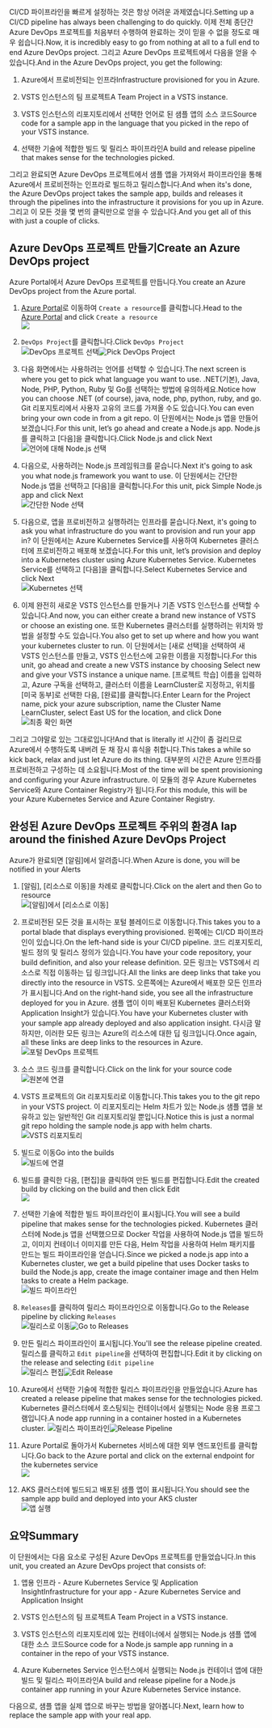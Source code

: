 <span data-ttu-id="e23b0-101">CI/CD 파이프라인을 빠르게 설정하는 것은 항상 어려운 과제였습니다.</span><span class="sxs-lookup"><span data-stu-id="e23b0-101">Setting up a CI/CD pipeline has always been challenging to do quickly.</span></span> <span data-ttu-id="e23b0-102">이제 전체 종단간 Azure DevOps 프로젝트를 처음부터 수행하여 완료하는 것이 믿을 수 없을 정도로 매우 쉽습니다.</span><span class="sxs-lookup"><span data-stu-id="e23b0-102">Now, it is incredibly easy to go from nothing at all to a full end to end Azure DevOps project.</span></span> <span data-ttu-id="e23b0-103">그리고 Azure DevOps 프로젝트에서 다음을 얻을 수 있습니다.</span><span class="sxs-lookup"><span data-stu-id="e23b0-103">And in the Azure DevOps project, you get the following:</span></span>

1. <span data-ttu-id="e23b0-104">Azure에서 프로비전되는 인프라</span><span class="sxs-lookup"><span data-stu-id="e23b0-104">Infrastructure provisioned for you in Azure.</span></span>

2. <span data-ttu-id="e23b0-105">VSTS 인스턴스의 팀 프로젝트</span><span class="sxs-lookup"><span data-stu-id="e23b0-105">A Team Project in a VSTS instance.</span></span>

3. <span data-ttu-id="e23b0-106">VSTS 인스턴스의 리포지토리에서 선택한 언어로 된 샘플 앱의 소스 코드</span><span class="sxs-lookup"><span data-stu-id="e23b0-106">Source code for a sample app in the language that you picked in the repo of your VSTS instance.</span></span>

4. <span data-ttu-id="e23b0-107">선택한 기술에 적합한 빌드 및 릴리스 파이프라인</span><span class="sxs-lookup"><span data-stu-id="e23b0-107">A build and release pipeline that makes sense for the technologies picked.</span></span>

<span data-ttu-id="e23b0-108">그리고 완료되면 Azure DevOps 프로젝트에서 샘플 앱을 가져와서 파이프라인을 통해 Azure에서 프로비전하는 인프라로 빌드하고 릴리스합니다.</span><span class="sxs-lookup"><span data-stu-id="e23b0-108">And when its's done, the Azure DevOps project takes the sample app, builds and releases it through the pipelines into the infrastructure it provisions for you up in Azure.</span></span> <span data-ttu-id="e23b0-109">그리고 이 모든 것을 몇 번의 클릭만으로 얻을 수 있습니다.</span><span class="sxs-lookup"><span data-stu-id="e23b0-109">And you get all of this with just a couple of clicks.</span></span>

## <a name="create-an-azure-devops-project"></a><span data-ttu-id="e23b0-110">Azure DevOps 프로젝트 만들기</span><span class="sxs-lookup"><span data-stu-id="e23b0-110">Create an Azure DevOps project</span></span>

<span data-ttu-id="e23b0-111">Azure Portal에서 Azure DevOps 프로젝트를 만듭니다.</span><span class="sxs-lookup"><span data-stu-id="e23b0-111">You create an Azure DevOps project from the Azure portal.</span></span>

1. <span data-ttu-id="e23b0-112">[Azure Portal](https://portal.azure.com)로 이동하여 `Create a resource`를 클릭합니다.</span><span class="sxs-lookup"><span data-stu-id="e23b0-112">Head to the [Azure Portal](https://portal.azure.com) and click `Create a resource`</span></span>  
![](/media-draft/1-azureportal.png)

2. <span data-ttu-id="e23b0-113">`DevOps Project`를 클릭합니다.</span><span class="sxs-lookup"><span data-stu-id="e23b0-113">Click `DevOps Project`</span></span>  
<span data-ttu-id="e23b0-114">![DevOps 프로젝트 선택](/media-draft/1-pickdevopsproject.png)</span><span class="sxs-lookup"><span data-stu-id="e23b0-114">![Pick DevOps Project](/media-draft/1-pickdevopsproject.png)</span></span>

3. <span data-ttu-id="e23b0-115">다음 화면에서는 사용하려는 언어를 선택할 수 있습니다.</span><span class="sxs-lookup"><span data-stu-id="e23b0-115">The next screen is where you get to pick what language you want to use.</span></span> <span data-ttu-id="e23b0-116">.NET(기본), Java, Node, PHP, Python, Ruby 및 Go를 선택하는 방법에 유의하세요.</span><span class="sxs-lookup"><span data-stu-id="e23b0-116">Notice how you can choose .NET (of course), java, node, php, python, ruby, and go.</span></span> <span data-ttu-id="e23b0-117">Git 리포지토리에서 사용자 고유의 코드를 가져올 수도 있습니다.</span><span class="sxs-lookup"><span data-stu-id="e23b0-117">You can even bring your own code in from a git repo.</span></span> <span data-ttu-id="e23b0-118">이 단원에서는 Node.js 앱을 만들어 보겠습니다.</span><span class="sxs-lookup"><span data-stu-id="e23b0-118">For this unit, let’s go ahead and create a Node.js app.</span></span> <span data-ttu-id="e23b0-119">Node.js를 클릭하고 [다음]을 클릭합니다.</span><span class="sxs-lookup"><span data-stu-id="e23b0-119">Click Node.js and click Next</span></span>  
![언어에 대해 Node.js 선택](/media-draft/1-picknodejsforlang.png)

4. <span data-ttu-id="e23b0-121">다음으로, 사용하려는 Node.js 프레임워크를 묻습니다.</span><span class="sxs-lookup"><span data-stu-id="e23b0-121">Next it's going to ask you what node.js framework you want to use.</span></span> <span data-ttu-id="e23b0-122">이 단원에서는 간단한 Node.js 앱을 선택하고 [다음]을 클릭합니다.</span><span class="sxs-lookup"><span data-stu-id="e23b0-122">For this unit, pick Simple Node.js app and click Next</span></span>  
![간단한 Node 선택](/media-draft/1-picksimplenode.png)

5. <span data-ttu-id="e23b0-124">다음으로, 앱을 프로비전하고 실행하려는 인프라를 묻습니다.</span><span class="sxs-lookup"><span data-stu-id="e23b0-124">Next, it's going to ask you what infrastructure do you want to provision and run your app in?</span></span> <span data-ttu-id="e23b0-125">이 단원에서는 Azure Kubernetes Service를 사용하여 Kubernetes 클러스터에 프로비전하고 배포해 보겠습니다.</span><span class="sxs-lookup"><span data-stu-id="e23b0-125">For this unit, let’s provision and deploy into a Kubernetes cluster using Azure Kubernetes Service.</span></span> <span data-ttu-id="e23b0-126">Kubernetes Service를 선택하고 [다음]을 클릭합니다.</span><span class="sxs-lookup"><span data-stu-id="e23b0-126">Select Kubernetes Service and click Next</span></span>  
![Kubernetes 선택](/media-draft/1-pickkubernetes.png)

6. <span data-ttu-id="e23b0-128">이제 완전히 새로운 VSTS 인스턴스를 만들거나 기존 VSTS 인스턴스를 선택할 수 있습니다.</span><span class="sxs-lookup"><span data-stu-id="e23b0-128">And now, you can either create a brand new instance of VSTS or choose an existing one.</span></span> <span data-ttu-id="e23b0-129">또한 Kubernetes 클러스터를 실행하려는 위치와 방법을 설정할 수도 있습니다.</span><span class="sxs-lookup"><span data-stu-id="e23b0-129">You also get to set up where and how you want your kubernetes cluster to run.</span></span> <span data-ttu-id="e23b0-130">이 단원에서는 [새로 선택]을 선택하여 새 VSTS 인스턴스를 만들고, VSTS 인스턴스에 고유한 이름을 지정합니다.</span><span class="sxs-lookup"><span data-stu-id="e23b0-130">For this unit, go ahead and create a new VSTS instance by choosing Select new and give your VSTS instance a unique name.</span></span> <span data-ttu-id="e23b0-131">[프로젝트 학습] 이름을 입력하고, Azure 구독을 선택하고, 클러스터 이름을 LearnCluster로 지정하고, 위치를 [미국 동부]로 선택한 다음, [완료]를 클릭합니다.</span><span class="sxs-lookup"><span data-stu-id="e23b0-131">Enter Learn for the Project name, pick your azure subscription, name the Cluster Name LearnCluster, select East US for the location, and click Done</span></span>  
![최종 확인 화면](/media-draft/1-finalconfirmation.png)

<span data-ttu-id="e23b0-133">그리고 그야말로 있는 그대로입니다!</span><span class="sxs-lookup"><span data-stu-id="e23b0-133">And that is literally it!</span></span> <span data-ttu-id="e23b0-134">시간이 좀 걸리므로 Azure에서 수행하도록 내버려 둔 채 잠시 휴식을 취합니다.</span><span class="sxs-lookup"><span data-stu-id="e23b0-134">This takes a while so kick back, relax and just let Azure do its thing.</span></span> <span data-ttu-id="e23b0-135">대부분의 시간은 Azure 인프라를 프로비전하고 구성하는 데 소요됩니다.</span><span class="sxs-lookup"><span data-stu-id="e23b0-135">Most of the time will be spent provisioning and configuring your Azure infrastructure.</span></span> <span data-ttu-id="e23b0-136">이 모듈의 경우 Azure Kubernetes Service와 Azure Container Registry가 됩니다.</span><span class="sxs-lookup"><span data-stu-id="e23b0-136">For this module, this will be your Azure Kubernetes Service and Azure Container Registry.</span></span>

## <a name="a-lap-around-the-finished-azure-devops-project"></a><span data-ttu-id="e23b0-137">완성된 Azure DevOps 프로젝트 주위의 환경</span><span class="sxs-lookup"><span data-stu-id="e23b0-137">A lap around the finished Azure DevOps Project</span></span>

<span data-ttu-id="e23b0-138">Azure가 완료되면 [알림]에서 알려줍니다.</span><span class="sxs-lookup"><span data-stu-id="e23b0-138">When Azure is done, you will be notified in your Alerts</span></span>

1. <span data-ttu-id="e23b0-139">[알림], [리소스로 이동]을 차례로 클릭합니다.</span><span class="sxs-lookup"><span data-stu-id="e23b0-139">Click on the alert and then Go to resource</span></span>  
![[알림]에서 [리소스로 이동]](/media-draft/1-gotoresourcefromalert.png)

2. <span data-ttu-id="e23b0-141">프로비전된 모든 것을 표시하는 포털 블레이드로 이동합니다.</span><span class="sxs-lookup"><span data-stu-id="e23b0-141">This takes you to a portal blade that displays everything provisioned.</span></span> <span data-ttu-id="e23b0-142">왼쪽에는 CI/CD 파이프라인이 있습니다.</span><span class="sxs-lookup"><span data-stu-id="e23b0-142">On the left-hand side is your CI/CD pipeline.</span></span> <span data-ttu-id="e23b0-143">코드 리포지토리, 빌드 정의 및 릴리스 정의가 있습니다.</span><span class="sxs-lookup"><span data-stu-id="e23b0-143">You have your code repository, your build definition, and also your release definition.</span></span> <span data-ttu-id="e23b0-144">모든 링크는 VSTS에서 리소스로 직접 이동하는 딥 링크입니다.</span><span class="sxs-lookup"><span data-stu-id="e23b0-144">All the links are deep links that take you directly into the resource in VSTS.</span></span> <span data-ttu-id="e23b0-145">오른쪽에는 Azure에서 배포한 모든 인프라가 표시됩니다.</span><span class="sxs-lookup"><span data-stu-id="e23b0-145">And on the right-hand side, you see all the infrastructure deployed for you in Azure.</span></span> <span data-ttu-id="e23b0-146">샘플 앱이 이미 배포된 Kubernetes 클러스터와 Application Insight가 있습니다.</span><span class="sxs-lookup"><span data-stu-id="e23b0-146">You have your Kubernetes cluster with your sample app already deployed and also application insight.</span></span> <span data-ttu-id="e23b0-147">다시금 말하지만, 이러한 모든 링크는 Azure의 리소스에 대한 딥 링크입니다.</span><span class="sxs-lookup"><span data-stu-id="e23b0-147">Once again, all these links are deep links to the resources in Azure.</span></span>  
![포털 DevOps 프로젝트](/media-draft/1-pickdevopsproject.png)

3. <span data-ttu-id="e23b0-149">소스 코드 링크를 클릭합니다.</span><span class="sxs-lookup"><span data-stu-id="e23b0-149">Click on the link for your source code</span></span>  
![원본에 연결](/media-draft/1-linktosource.png)

4. <span data-ttu-id="e23b0-151">VSTS 프로젝트의 Git 리포지토리로 이동합니다.</span><span class="sxs-lookup"><span data-stu-id="e23b0-151">This takes you to the git repo in your VSTS project.</span></span> <span data-ttu-id="e23b0-152">이 리포지토리는 Helm 차트가 있는 Node.js 샘플 앱을 보유하고 있는 일반적인 Git 리포지토리일 뿐입니다.</span><span class="sxs-lookup"><span data-stu-id="e23b0-152">Notice this is just a normal git repo holding the sample node.js app with helm charts.</span></span>  
![VSTS 리포지토리](/media-draft/1-vstsrepo.png)

5. <span data-ttu-id="e23b0-154">빌드로 이동</span><span class="sxs-lookup"><span data-stu-id="e23b0-154">Go into the builds</span></span>  
![빌드에 연결](/media-draft/1-navtobuild.png)

6. <span data-ttu-id="e23b0-156">빌드를 클릭한 다음, [편집]을 클릭하여 만든 빌드를 편집합니다.</span><span class="sxs-lookup"><span data-stu-id="e23b0-156">Edit the created build by clicking on the build and then click Edit</span></span>  
![](/media-draft/1-editbuildlink.png)

7. <span data-ttu-id="e23b0-157">선택한 기술에 적합한 빌드 파이프라인이 표시됩니다.</span><span class="sxs-lookup"><span data-stu-id="e23b0-157">You will see a build pipeline that makes sense for the technologies picked.</span></span> <span data-ttu-id="e23b0-158">Kubernetes 클러스터에 Node.js 앱을 선택했으므로 Docker 작업을 사용하여 Node.js 앱을 빌드하고, 이미지 컨테이너 이미지를 만든 다음, Helm 작업을 사용하여 Helm 패키지를 만드는 빌드 파이프라인을 얻습니다.</span><span class="sxs-lookup"><span data-stu-id="e23b0-158">Since we picked a node.js app into a Kubernetes cluster, we get a build pipeline that uses Docker tasks to build the Node.js app, create the image container image and then Helm tasks to create a Helm package.</span></span>  
![빌드 파이프라인](/media-draft/1-buildpipeline.png)

8. <span data-ttu-id="e23b0-160">`Releases`를 클릭하여 릴리스 파이프라인으로 이동합니다.</span><span class="sxs-lookup"><span data-stu-id="e23b0-160">Go to the Release pipeline by clicking `Releases`</span></span>  
<span data-ttu-id="e23b0-161">![릴리스로 이동](/media-draft/1-gotoreleases.png)</span><span class="sxs-lookup"><span data-stu-id="e23b0-161">![Go to Releases](/media-draft/1-gotoreleases.png)</span></span>

9. <span data-ttu-id="e23b0-162">만든 릴리스 파이프라인이 표시됩니다.</span><span class="sxs-lookup"><span data-stu-id="e23b0-162">You'll see the release pipeline created.</span></span> <span data-ttu-id="e23b0-163">릴리스를 클릭하고 `Edit pipeline`을 선택하여 편집합니다.</span><span class="sxs-lookup"><span data-stu-id="e23b0-163">Edit it by clicking on the release and selecting `Edit pipeline`</span></span>  
<span data-ttu-id="e23b0-164">![릴리스 편집](/media-draft/1-editrelease.png)</span><span class="sxs-lookup"><span data-stu-id="e23b0-164">![Edit Release](/media-draft/1-editrelease.png)</span></span>

10. <span data-ttu-id="e23b0-165">Azure에서 선택한 기술에 적합한 릴리스 파이프라인을 만들었습니다.</span><span class="sxs-lookup"><span data-stu-id="e23b0-165">Azure has created a release pipeline that makes sense for the technologies picked.</span></span> <span data-ttu-id="e23b0-166">Kubernetes 클러스터에서 호스팅되는 컨테이너에서 실행되는 Node 응용 프로그램입니다.</span><span class="sxs-lookup"><span data-stu-id="e23b0-166">A node app running in a container hosted in a Kubernetes cluster.</span></span>
<span data-ttu-id="e23b0-167">![릴리스 파이프라인](/media-draft/1-releasepipeline.png)</span><span class="sxs-lookup"><span data-stu-id="e23b0-167">![Release Pipeline](/media-draft/1-releasepipeline.png)</span></span>

11. <span data-ttu-id="e23b0-168">Azure Portal로 돌아가서 Kubernetes 서비스에 대한 외부 엔드포인트를 클릭합니다.</span><span class="sxs-lookup"><span data-stu-id="e23b0-168">Go back to the Azure portal and click on the external endpoint for the kubernetes service</span></span>  
![](/media-draft/1-clickonendpoint.png)

12. <span data-ttu-id="e23b0-169">AKS 클러스터에 빌드되고 배포된 샘플 앱이 표시됩니다.</span><span class="sxs-lookup"><span data-stu-id="e23b0-169">You should see the sample app build and deployed into your AKS cluster</span></span>  
![앱 실행](/media-draft/1-apprunning.png)

## <a name="summary"></a><span data-ttu-id="e23b0-171">요약</span><span class="sxs-lookup"><span data-stu-id="e23b0-171">Summary</span></span>

<span data-ttu-id="e23b0-172">이 단원에서는 다음 요소로 구성된 Azure DevOps 프로젝트를 만들었습니다.</span><span class="sxs-lookup"><span data-stu-id="e23b0-172">In this unit, you created an Azure DevOps project that consists of:</span></span>

1. <span data-ttu-id="e23b0-173">앱용 인프라 - Azure Kubernetes Service 및 Application Insight</span><span class="sxs-lookup"><span data-stu-id="e23b0-173">Infrastructure for your app - Azure Kubernetes Service and Application Insight</span></span>

2. <span data-ttu-id="e23b0-174">VSTS 인스턴스의 팀 프로젝트</span><span class="sxs-lookup"><span data-stu-id="e23b0-174">A Team Project in a VSTS instance.</span></span>

3. <span data-ttu-id="e23b0-175">VSTS 인스턴스의 리포지토리에 있는 컨테이너에서 실행되는 Node.js 샘플 앱에 대한 소스 코드</span><span class="sxs-lookup"><span data-stu-id="e23b0-175">Source code for a Node.js sample app running in a container in the repo of your VSTS instance.</span></span>

4. <span data-ttu-id="e23b0-176">Azure Kubernetes Service 인스턴스에서 실행되는 Node.js 컨테이너 앱에 대한 빌드 및 릴리스 파이프라인</span><span class="sxs-lookup"><span data-stu-id="e23b0-176">A build and release pipeline for a Node.js container app running in your Azure Kubernetes Service instance.</span></span>

<span data-ttu-id="e23b0-177">다음으로, 샘플 앱을 실제 앱으로 바꾸는 방법을 알아봅니다.</span><span class="sxs-lookup"><span data-stu-id="e23b0-177">Next, learn how to replace the sample app with your real app.</span></span>